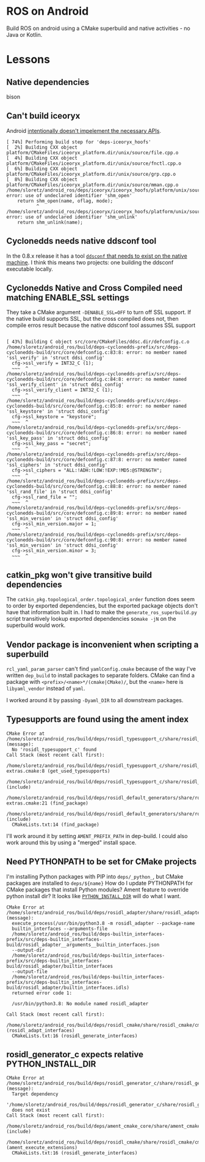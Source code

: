 # ROS on Android

Build ROS on android using a CMake superbuild and native activities - no Java or Kotlin.

# Lessons

## Native dependencies
bison

## Can't build iceoryx

Android [intentionally doesn't impelement the necessary APIs](https://stackoverflow.com/a/38637565).

```
[ 74%] Performing build step for 'deps-iceoryx_hoofs'
[  2%] Building CXX object platform/CMakeFiles/iceoryx_platform.dir/unix/source/file.cpp.o
[  4%] Building CXX object platform/CMakeFiles/iceoryx_platform.dir/unix/source/fnctl.cpp.o
[  6%] Building CXX object platform/CMakeFiles/iceoryx_platform.dir/unix/source/grp.cpp.o
[  8%] Building CXX object platform/CMakeFiles/iceoryx_platform.dir/unix/source/mman.cpp.o
/home/sloretz/android_ros/deps/iceoryx/iceoryx_hoofs/platform/unix/source/mman.cpp:22:12: error: use of undeclared identifier 'shm_open'
    return shm_open(name, oflag, mode);
           ^
/home/sloretz/android_ros/deps/iceoryx/iceoryx_hoofs/platform/unix/source/mman.cpp:28:12: error: use of undeclared identifier 'shm_unlink'
    return shm_unlink(name);
```

## Cyclonedds needs native ddsconf tool

In the 0.8.x release it has a tool [`ddsconf` that needs to exist on the native machine](https://github.com/eclipse-cyclonedds/cyclonedds/blob/93fdedcf0c99988147b04c22e13cb24dd2e8f74f/src/tools/ddsconf/CMakeLists.txt#L58-L60).
I think this means two projects: one building the ddsconf executable locally.

## Cyclonedds Native and Cross Compiled need matching ENABLE_SSL settings

They take a CMake argument `-DENABLE_SSL=OFF` to turn off SSL support.
If the native build supports SSL, but the cross compiled does not, then compile erros result because the native ddsconf tool assumes SSL support

```

[ 43%] Building C object src/core/CMakeFiles/ddsc.dir/defconfig.c.o
/home/sloretz/android_ros/build/deps-cyclonedds-prefix/src/deps-cyclonedds-build/src/core/defconfig.c:83:8: error: no member named 'ssl_verify' in 'struct ddsi_config'
  cfg->ssl_verify = INT32_C (1);
  ~~~  ^
/home/sloretz/android_ros/build/deps-cyclonedds-prefix/src/deps-cyclonedds-build/src/core/defconfig.c:84:8: error: no member named 'ssl_verify_client' in 'struct ddsi_config'
  cfg->ssl_verify_client = INT32_C (1);
  ~~~  ^
/home/sloretz/android_ros/build/deps-cyclonedds-prefix/src/deps-cyclonedds-build/src/core/defconfig.c:85:8: error: no member named 'ssl_keystore' in 'struct ddsi_config'
  cfg->ssl_keystore = "keystore";
  ~~~  ^
/home/sloretz/android_ros/build/deps-cyclonedds-prefix/src/deps-cyclonedds-build/src/core/defconfig.c:86:8: error: no member named 'ssl_key_pass' in 'struct ddsi_config'
  cfg->ssl_key_pass = "secret";
  ~~~  ^
/home/sloretz/android_ros/build/deps-cyclonedds-prefix/src/deps-cyclonedds-build/src/core/defconfig.c:87:8: error: no member named 'ssl_ciphers' in 'struct ddsi_config'
  cfg->ssl_ciphers = "ALL:!ADH:!LOW:!EXP:!MD5:@STRENGTH";
  ~~~  ^
/home/sloretz/android_ros/build/deps-cyclonedds-prefix/src/deps-cyclonedds-build/src/core/defconfig.c:88:8: error: no member named 'ssl_rand_file' in 'struct ddsi_config'
  cfg->ssl_rand_file = "";
  ~~~  ^
/home/sloretz/android_ros/build/deps-cyclonedds-prefix/src/deps-cyclonedds-build/src/core/defconfig.c:89:8: error: no member named 'ssl_min_version' in 'struct ddsi_config'
  cfg->ssl_min_version.major = 1;
  ~~~  ^
/home/sloretz/android_ros/build/deps-cyclonedds-prefix/src/deps-cyclonedds-build/src/core/defconfig.c:90:8: error: no member named 'ssl_min_version' in 'struct ddsi_config'
  cfg->ssl_min_version.minor = 3;
  ~~~  ^
```

## catkin_pkg won't give transitive build dependencies

The `catkin_pkg.topological_order.topological_order` function does seem to order by exported dependencies, but the exported package objects don't have that information built in.
I had to make the `generate_ros_superbuild.py` script transitively lookup exported dependencies so`make -jN` on the superbuild would work.

## Vendor package is inconvenient when scripting a superbuild

`rcl_yaml_param_parser` can't find `yamlConfig.cmake` because of the way I've written `dep_build` to install packages to separate folders.
CMake can find a package with `<prefix>/<name>*/(cmake|CMake)/`, but the `<name>` here is `libyaml_vendor` instead of `yaml`.

I worked around it by passing `-Dyaml_DIR` to all downstream packages.

## Typesupports are found using the ament index

```
CMake Error at /home/sloretz/android_ros/build/deps/rosidl_typesupport_c/share/rosidl_typesupport_c/cmake/get_used_typesupports.cmake:35 (message):
  No 'rosidl_typesupport_c' found
Call Stack (most recent call first):
  /home/sloretz/android_ros/build/deps/rosidl_typesupport_c/share/rosidl_typesupport_c/cmake/rosidl_typesupport_c-extras.cmake:8 (get_used_typesupports)
  /home/sloretz/android_ros/build/deps/rosidl_typesupport_c/share/rosidl_typesupport_c/cmake/rosidl_typesupport_cConfig.cmake:41 (include)
  /home/sloretz/android_ros/build/deps/rosidl_default_generators/share/rosidl_default_generators/cmake/rosidl_default_generators-extras.cmake:21 (find_package)
  /home/sloretz/android_ros/build/deps/rosidl_default_generators/share/rosidl_default_generators/cmake/rosidl_default_generatorsConfig.cmake:41 (include)
  CMakeLists.txt:14 (find_package)
```

I'll work around it by setting `AMENT_PREFIX_PATH` in dep-build.
I could also work around this by using a "merged" install space.

## Need PYTHONPATH to be set for CMake projects

I'm installing Python packages with PIP into `deps/_python_`, but CMake packages are installed to `deps/${name}`
How do I update PYTHONPATH for CMake packages that install Python modules?
Ament feature to override python install dir?
It looks like [`PYTHON_INSTALL_DIR`](https://github.com/ament/ament_cmake/blob/b84cf9e6f2a61d8f9fc5a90c02dc2b5cb63e7f76/ament_cmake_python/ament_cmake_python-extras.cmake#L44) will do what I want.

```
CMake Error at /home/sloretz/android_ros/build/deps/rosidl_adapter/share/rosidl_adapter/cmake/rosidl_adapt_interfaces.cmake:59 (message):
  execute_process(/usr/bin/python3.8 -m rosidl_adapter --package-name
  builtin_interfaces --arguments-file
  /home/sloretz/android_ros/build/deps-builtin_interfaces-prefix/src/deps-builtin_interfaces-build/rosidl_adapter__arguments__builtin_interfaces.json
  --output-dir
  /home/sloretz/android_ros/build/deps-builtin_interfaces-prefix/src/deps-builtin_interfaces-build/rosidl_adapter/builtin_interfaces
  --output-file
  /home/sloretz/android_ros/build/deps-builtin_interfaces-prefix/src/deps-builtin_interfaces-build/rosidl_adapter/builtin_interfaces.idls)
  returned error code 1:

  /usr/bin/python3.8: No module named rosidl_adapter

Call Stack (most recent call first):
  /home/sloretz/android_ros/build/deps/rosidl_cmake/share/rosidl_cmake/cmake/rosidl_generate_interfaces.cmake:130 (rosidl_adapt_interfaces)
  CMakeLists.txt:16 (rosidl_generate_interfaces)
```

## rosidl_generator_c expects relative PYTHON_INSTALL_DIR

```
CMake Error at /home/sloretz/android_ros/build/deps/rosidl_generator_c/share/rosidl_generator_c/cmake/rosidl_generator_c_generate_interfaces.cmake:69 (message):
  Target dependency
  '/home/sloretz/android_ros/build/deps/rosidl_generator_c/share/rosidl_generator_c/cmake/../../..//home/sloretz/android_ros/build/deps/_python_/rosidl_generator_c/__init__.py'
  does not exist
Call Stack (most recent call first):
  /home/sloretz/android_ros/build/deps/ament_cmake_core/share/ament_cmake_core/cmake/core/ament_execute_extensions.cmake:48 (include)
  /home/sloretz/android_ros/build/deps/rosidl_cmake/share/rosidl_cmake/cmake/rosidl_generate_interfaces.cmake:286 (ament_execute_extensions)
  CMakeLists.txt:16 (rosidl_generate_interfaces)
```
